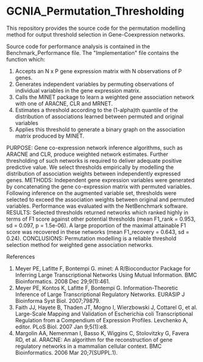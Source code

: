 # GCNIA_Permutation_Thresholding

This repository provides the source code for the permutation modelling method for output threshold selection in
Gene-Coexpression networks.

Source code for performance analysis is contained in the Benchmark_Performance file.
The "Implementation" file contains the  function which:
1. Accepts an N x P gene expression matrix with N observations of P genes.
2. Generates independent variables by permuting observations of individual variables in the gene expression matrix.
3. Calls the MINET package to learn a weighted gene association network with one of ARACNE, CLR and MRNET.
4. Estimates a threshold according to the (1-alpha)th quantile of the distribution of associations learned between
permuted and original variables
5. Applies this threshold to generate a binary graph on the association matrix produced by MINET. 

PURPOSE:
Gene co-expression network inference algorithms, such as ARACNE and CLR, produce weighted network estimates.
Further thresholding of such networks is required to deliver adequate positive predictive value.
We select thresholds empirically by modelling the distribution of association weights between independently expressed genes. 
METHODS:
Independent gene expression variables were generated by concatenating the gene co-expression matrix with permuted variables.
Following inference on the augmented variable set, thresholds were selected to exceed the association weights between
original and permuted variables. Performance was evaluated with the NetBenchmark software.
RESULTS:
Selected thresholds returned networks which ranked highly in terms of F1 score against other potential thresholds
(mean F1_rank = 0.953, sd = 0.097, p = 1.5e-06). A large proportion of the maximal attainable F1 score was recovered in these networks
(mean F1_recovery = 0.643, sd = 0.24).
CONCLUSIONS:
Permutation modelling is a reliable threshold selection method for weighted gene association networks. 


References
1. 	Meyer PE, Lafitte F, Bontempi G. minet: A R/Bioconductor Package for Inferring Large Transcriptional Networks Using Mutual Information. BMC Bioinformatics. 2008 Dec 29;9(1):461. 
2. 	Meyer PE, Kontos K, Lafitte F, Bontempi G. Information-Theoretic Inference of Large Transcriptional Regulatory Networks. EURASIP J Bioinforma Syst Biol. 2007;79879. 
3. 	Faith JJ, Hayete B, Thaden JT, Mogno I, Wierzbowski J, Cottarel G, et al. Large-Scale Mapping and Validation of Escherichia coli Transcriptional Regulation from a Compendium of Expression Profiles. Levchenko A, editor. PLoS Biol. 2007 Jan 9;5(1):e8. 
4. 	Margolin AA, Nemenman I, Basso K, Wiggins C, Stolovitzky G, Favera RD, et al. ARACNE: An algorithm for the reconstruction of gene regulatory networks in a mammalian cellular context. BMC Bioinformatics. 2006 Mar 20;7(SUPPL.1). 







